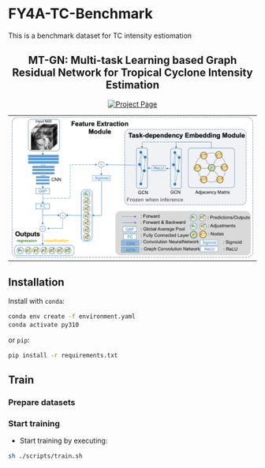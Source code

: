# FY4A-TC-Benchmark
This is a benchmark dataset for TC intensity estiomation


<p align="center">

  <h2 align="center">MT-GN: Multi-task Learning based Graph Residual Network for  Tropical Cyclone Intensity Estimation</h2>
  <p align="center">
        <!-- <a href="https://arxiv.org/abs/2307.09481"><img src='https://img.shields.io/badge/arXiv-AnyDoor-red' alt='Paper PDF'></a> -->
        <a href='https://xx.github.io/xxx'><img src='https://img.shields.io/badge/Project_Page-MTGN-blue' alt='Project Page'></a>
    <br>
  </p>
  
  <table align="center">
    <tr>
    <td>
      <img src="static/images/fig-2-r1.png">
    </td>
    </tr>
  </table>

<!-- ## News
* **[2023.12.17]**  -->


## Installation
Install with `conda`: 
```bash
conda env create -f environment.yaml
conda activate py310
```
or `pip`:
```bash
pip install -r requirements.txt
```


## Train

### Prepare datasets


### Start training

* Start training by executing: 
```bash
sh ./scripts/train.sh  
```

